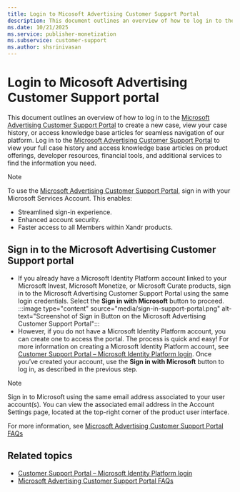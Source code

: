 ```yaml
---
title: Login to Micosoft Advertising Customer Support Portal
description: This document outlines an overview of how to log in to the Microsoft Advertising Customer Support Portal.
ms.date: 10/21/2025
ms.service: publisher-monetization
ms.subservice: customer-support
ms.author: shsrinivasan
---
```


# Login to Micosoft Advertising Customer Support portal

This document outlines an overview of how to log in to the [Microsoft Advertising Customer Support Portal](https://support.ads.microsoft.com) to create a new case, view your case history, or access knowledge base articles for seamless navigation of our platform. Log in to the [Microsoft Advertising Customer Support Portal](https://support.ads.microsoft.com) to view your full case history and access knowledge base articles on product offerings, developer resources, financial tools, and additional services to find the information you need. 

> [!NOTE] 
> To use the [Microsoft Advertising Customer Support Portal](https://support.ads.microsoft.com), sign in with your Microsoft Services Account. This enables: 
> - Streamlined sign-in experience.
> - Enhanced account security.
> - Faster access to all Members within Xandr products. 
 
## Sign in to the Microsoft Advertising Customer Support portal 

- If you already have a Microsoft Identity Platform account linked to your Microsoft Invest, Microsoft Monetize, or Microsoft Curate products, sign in to the Microsoft Advertising Customer Support Portal using the same login credentials. Select the **Sign in with Microsoft** button to proceed. 
:::image type="content" source="media/sign-in-support-portal.png" alt-text="Screenshot of Sign in Button on the Microsoft Advertising Customer Support Portal":::
- However, if you do not have a Microsoft Identity Platform account, you can create one to access the portal. The process is quick and easy! For more information on creating a Microsoft Identity Platform account, see [Customer Support Portal – Microsoft Identity Platform login](microsoft-identity-platform-login.md). Once you’ve created your account, use the **Sign in with Microsoft** button to log in, as described in the previous step. 
> [!NOTE] 
> Sign in to Microsoft using the same email address associated to your user account(s). You can view the associated email address in the Account Settings page, located at the top-right corner of the product user interface. 

For more information, see [Microsoft Advertising Customer Support Portal FAQs](xcs-customer-support-portal-faqs.md)

## Related topics

- [Customer Support Portal – Microsoft Identity Platform login](microsoft-identity-platform-login.md)
- [Microsoft Advertising Customer Support Portal FAQs](xcs-customer-support-portal-faqs.md)
